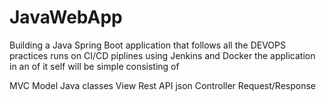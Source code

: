 # JavaWebApp 
Building a Java Spring Boot application that follows all the DEVOPS practices runs on CI/CD piplines using Jenkins and Docker 
the application in an of it self will be simple 
consisting of 

MVC 
Model Java classes 
View Rest API json 
Controller Request/Response 

